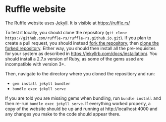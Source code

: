 # Ruffle website

The Ruffle website uses [Jekyll](https://jekyllrb.com/). It is visible at https://ruffle.rs/

To test it locally, you should clone the repository (`git clone https://github.com/ruffle-rs/ruffle-rs.github.io.git`). If you plan to create a pull request, you should instead [fork the repository](https://docs.github.com/en/get-started/quickstart/fork-a-repo), then [clone the forked repository](https://docs.github.com/en/get-started/quickstart/fork-a-repo#cloning-your-forked-repository). Either way, you should then install all the pre-requisites for your system as described in https://jekyllrb.com/docs/installation/. You should install a 2.7.x version of Ruby, as some of the gems used are incompatible with version 3+.

Then, navigate to the directory where you cloned the repositiory and run:
- `gem install jekyll bundler`
- `bundle exec jekyll serve`

If you are told you are missing gems when bundling, run `bundle install` and then re-run `bundle exec jekyll serve`. If everything worked properly, a copy of the website should be up and running at http://localhost:4000 and any changes you make to the code should appear there.